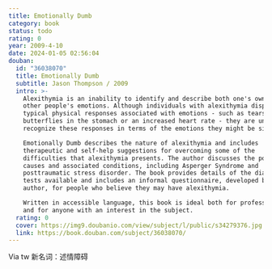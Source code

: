 ```yaml
---
title: Emotionally Dumb
category: book
status: todo
rating: 0
year: 2009-4-10
date: 2024-01-05 02:56:04
douban:
  id: "36038070"
  title: Emotionally Dumb
  subtitle: Jason Thompson / 2009
  intro: >-
    Alexithymia is an inability to identify and describe both one's own, and
    other people's emotions. Although individuals with alexithymia display the
    typical physical responses associated with emotions - such as tears,
    butterflies in the stomach or an increased heart rate - they are unable to
    recognize these responses in terms of the emotions they might be signifying.

    Emotionally Dumb describes the nature of alexithymia and includes
    therapeutic and self-help suggestions for overcoming some of the
    difficulties that alexithymia presents. The author discusses the possible
    causes and associated conditions, including Asperger Syndrome and
    posttraumatic stress disorder. The book provides details of the diagnostic
    tests available and includes an informal questionnaire, developed by the
    author, for people who believe they may have alexithymia.

    Written in accessible language, this book is ideal both for professionals
    and for anyone with an interest in the subject.
  rating: 0
  cover: https://img9.doubanio.com/view/subject/l/public/s34279376.jpg
  link: https://book.douban.com/subject/36038070/
---
```


Via tw 新名词：述情障碍